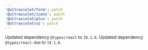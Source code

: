 ```yaml
---
'@ultraviolet/form': patch
'@ultraviolet/icons': patch
'@ultraviolet/plus': patch
'@ultraviolet/ui': patch
---
```


Updated dependency `@types/react` to `19.1.6`.
Updated dependency `@types/react-dom` to `19.1.6`.

